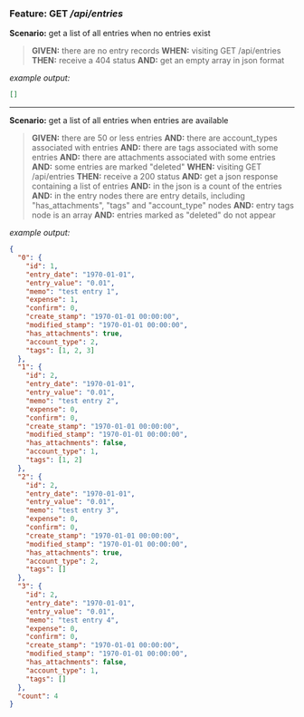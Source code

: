 ### Feature: GET _/api/entries_

**Scenario:** get a list of all entries when no entries exist
> **GIVEN:** there are no entry records
> **WHEN:** visiting GET /api/entries
> **THEN:** receive a 404 status
> **AND:** get an empty array in json format

_example output:_
```json
[]
```

- - -

**Scenario:** get a list of all entries when entries are available
> **GIVEN:** there are 50 or less entries 
> **AND:** there are account_types associated with entries
> **AND:** there are tags associated with some entries
> **AND:** there are attachments associated with some entries
> **AND:** some entries are marked "deleted"
> **WHEN:** visiting GET /api/entries
> **THEN:** receive a 200 status
> **AND:** get a json response containing a list of entries
> **AND:** in the json is a count of the entries
> **AND:** in the entry nodes there are entry details, including "has_attachments", "tags" and "account_type" nodes
> **AND:** entry tags node is an array
> **AND:** entries marked as "deleted" do not appear

_example output:_
```json
{
  "0": {
    "id": 1,
    "entry_date": "1970-01-01",
    "entry_value": "0.01",
    "memo": "test entry 1",
    "expense": 1,
    "confirm": 0,
    "create_stamp": "1970-01-01 00:00:00",
    "modified_stamp": "1970-01-01 00:00:00",
    "has_attachments": true,
    "account_type": 2,
    "tags": [1, 2, 3]
  },
  "1": {
    "id": 2,
    "entry_date": "1970-01-01",
    "entry_value": "0.01",
    "memo": "test entry 2",
    "expense": 0,
    "confirm": 0,
    "create_stamp": "1970-01-01 00:00:00",
    "modified_stamp": "1970-01-01 00:00:00",
    "has_attachments": false,
    "account_type": 1,
    "tags": [1, 2]
  },
  "2": {
    "id": 2,
    "entry_date": "1970-01-01",
    "entry_value": "0.01",
    "memo": "test entry 3",
    "expense": 0,
    "confirm": 0,
    "create_stamp": "1970-01-01 00:00:00",
    "modified_stamp": "1970-01-01 00:00:00",
    "has_attachments": true,
    "account_type": 2,
    "tags": []
  },
  "3": {
    "id": 2,
    "entry_date": "1970-01-01",
    "entry_value": "0.01",
    "memo": "test entry 4",
    "expense": 0,
    "confirm": 0,
    "create_stamp": "1970-01-01 00:00:00",
    "modified_stamp": "1970-01-01 00:00:00",
    "has_attachments": false,
    "account_type": 1,
    "tags": []
  },
  "count": 4
}
```